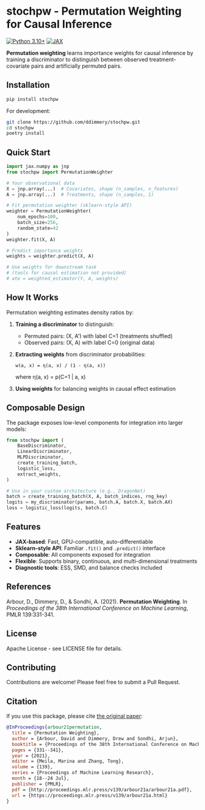 # stochpw - Permutation Weighting for Causal Inference

[![Python 3.10+](https://img.shields.io/badge/python-3.10+-blue.svg)](https://www.python.org/downloads/)
[![JAX](https://img.shields.io/badge/JAX-0.4+-green.svg)](https://github.com/google/jax)

**Permutation weighting** learns importance weights for causal inference by training a discriminator to distinguish between observed treatment-covariate pairs and artificially permuted pairs.

## Installation

```bash
pip install stochpw
```

For development:
```bash
git clone https://github.com/ddimmery/stochpw.git
cd stochpw
poetry install
```

## Quick Start

```python
import jax.numpy as jnp
from stochpw import PermutationWeighter

# Your observational data
X = jnp.array(...)  # Covariates, shape (n_samples, n_features)
A = jnp.array(...)  # Treatments, shape (n_samples, 1)

# Fit permutation weighter (sklearn-style API)
weighter = PermutationWeighter(
    num_epochs=100,
    batch_size=256,
    random_state=42
)
weighter.fit(X, A)

# Predict importance weights
weights = weighter.predict(X, A)

# Use weights for downstream task
# (tools for causal estimation not provided)
# ate = weighted_estimator(Y, A, weights)
```

## How It Works

Permutation weighting estimates density ratios by:

1. **Training a discriminator** to distinguish:
   - Permuted pairs: (X, A') with label C=1 (treatments shuffled)
   - Observed pairs: (X, A) with label C=0 (original data)

2. **Extracting weights** from discriminator probabilities:
   ```
   w(a, x) = η(a, x) / (1 - η(a, x))
   ```
   where η(a, x) = p(C=1 | a, x)

3. **Using weights** for balancing weights in causal effect estimation

## Composable Design

The package exposes low-level components for integration into larger models:

```python
from stochpw import (
    BaseDiscriminator,
    LinearDiscriminator,
    MLPDiscriminator,
    create_training_batch,
    logistic_loss,
    extract_weights,
)

# Use in your custom architecture (e.g., DragonNet)
batch = create_training_batch(X, A, batch_indices, rng_key)
logits = my_discriminator(params, batch.A, batch.X, batch.AX)
loss = logistic_loss(logits, batch.C)
```

## Features

- **JAX-based**: Fast, GPU-compatible, auto-differentiable
- **Sklearn-style API**: Familiar `.fit()` and `.predict()` interface
- **Composable**: All components exposed for integration
- **Flexible**: Supports binary, continuous, and multi-dimensional treatments
- **Diagnostic tools**: ESS, SMD, and balance checks included

## References

Arbour, D., Dimmery, D., & Sondhi, A. (2021). **Permutation Weighting**. In *Proceedings of the 38th International Conference on Machine Learning*, PMLR 139:331-341.

## License

Apache License - see LICENSE file for details.

## Contributing

Contributions are welcome! Please feel free to submit a Pull Request.

## Citation

If you use this package, please cite [the original paper](https://proceedings.mlr.press/v139/arbour21a.html):

```bibtex
@InProceedings{arbour21permutation,
  title = {Permutation Weighting},
  author = {Arbour, David and Dimmery, Drew and Sondhi, Arjun},
  booktitle = {Proceedings of the 38th International Conference on Machine Learning},
  pages = {331--341},
  year = {2021},
  editor = {Meila, Marina and Zhang, Tong},
  volume = {139},
  series = {Proceedings of Machine Learning Research},
  month = {18--24 Jul},
  publisher = {PMLR},
  pdf = {http://proceedings.mlr.press/v139/arbour21a/arbour21a.pdf},
  url = {https://proceedings.mlr.press/v139/arbour21a.html}
}
```

